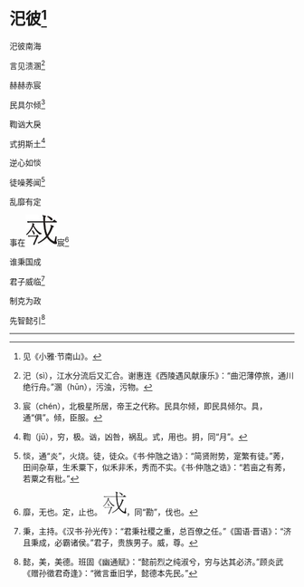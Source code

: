    

# 汜彼[^1]

汜彼南海

言见溃溷[^2]

赫赫赤宸

民具尔倾[^3]

鞫讻大戾

式抈斯土[^4]

逆心如惔

徒噪莠闻[^5]

乱靡有定

事在![](/木心全集（典藏套装十六册）/images/00094.jpeg)宸[^6]

谁秉国成

君子威临[^7]

制克为政

先智懿引[^8]

* * *

[^1]: 见《小雅·节南山》。
[^2]: 汜（sì），江水分流后又汇合。谢惠连《西陵遇风献康乐》：“曲汜薄停旅，通川绝行舟。”溷（hūn），污浊，污物。
[^3]: 宸（chén），北极星所居，帝王之代称。民具尔倾，即民具倾尔。具，通“俱”。倾，臣服。
[^4]: 鞫（jū），穷，极。讻，凶咎，祸乱。式，用也。抈，同“月”。
[^5]: 惔，通“炎”，火烧。徒，徒众。《书·仲虺之诰》：“简贤附势，寔繁有徒。”莠，田间杂草，生禾粟下，似禾非禾，秀而不实。《书·仲虺之诰》：“若亩之有莠，若粟之有秕。”
[^6]: 靡，无也。定，止也。![](/木心全集（典藏套装十六册）/images/00095.jpeg)，同“勘”，伐也。
[^7]: 秉，主持。《汉书·孙光传》：“君秉社稷之重，总百僚之任。”《国语·晋语》：“济且秉成，必霸诸侯。”君子，贵族男子。威，尊。
[^8]: 懿，美，美德。班固《幽通赋》：“懿前烈之纯淑兮，穷与达其必济。”顾炎武《赠孙徵君奇逢》：“微言垂旧学，懿德本先民。”